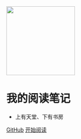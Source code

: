 <img width="180px" bor src="https://s1.ax1x.com/2022/03/31/qW8XyF.jpg">

# 我的阅读笔记

- 上有天堂、下有书房

[GitHub](https://github.com/Q-Angelo/Nodejs-Roadmap) [开始阅读](README.md)
